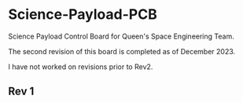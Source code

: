 # Science-Payload-PCB
Science Payload Control Board for Queen's Space Engineering Team.

The second revision of this board is completed as of December 2023.

I have not worked on revisions prior to Rev2.
## Rev 1


